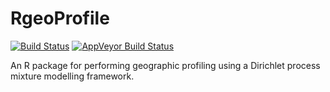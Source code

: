 
# RgeoProfile
[![Build Status](https://travis-ci.org/bobverity/Rgeoprofile.svg?branch=master)](https://travis-ci.org/bobverity/Rgeoprofile)
[![AppVeyor Build Status](https://ci.appveyor.com/api/projects/status/github/bobverity/RgeoProfile?branch=master&svg=true)](https://ci.appveyor.com/project/bobverity/RgeoProfile)

An R package for performing geographic profiling using a Dirichlet process mixture modelling framework.
